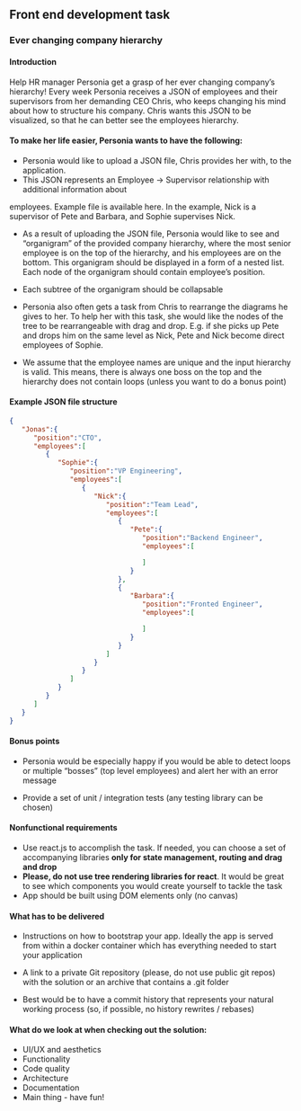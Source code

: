 ## Front end development task
### Ever changing company hierarchy

#### Introduction

Help HR manager Personia get a grasp of her ever changing company’s hierarchy! Every week Personia
receives a JSON of employees and their supervisors from her demanding CEO Chris, who keeps changing
his mind about how to structure his company. Chris wants this JSON to be visualized, so that he can better
see the employees hierarchy.

#### To make her life easier, Personia wants to have the following:

- Personia would like to upload a JSON file, Chris provides her with, to the application.
- This JSON represents an Employee -> Supervisor relationship with additional information about

employees. Example file is available here. In the example, Nick is a supervisor of Pete and Barbara,
and Sophie supervises Nick.

- As a result of uploading the JSON file, Personia would like to see and “organigram” of the provided
company hierarchy, where the most senior employee is on the top of the hierarchy, and his
employees are on the bottom. This organigram should be displayed in a form of a nested list. Each
node of the organigram should contain employee’s position.

- Each subtree of the organigram should be collapsable

- Personia also often gets a task from Chris to rearrange the diagrams he gives to her. To help her
with this task, she would like the nodes of the tree to be rearrangeable with drag and drop. E.g. if
she picks up Pete and drops him on the same level as Nick, Pete and Nick become direct
employees of Sophie.

- We assume that the employee names are unique and the input hierarchy is valid. This means,
there is always one boss on the top and the hierarchy does not contain loops (unless you want to
do a bonus point)

#### Example JSON file structure

```json
{
   "Jonas":{
      "position":"CTO",
      "employees":[
         {
            "Sophie":{
               "position":"VP Engineering",
               "employees":[
                  {
                     "Nick":{
                        "position":"Team Lead",
                        "employees":[
                           {
                              "Pete":{
                                 "position":"Backend Engineer",
                                 "employees":[

                                 ]
                              }
                           },
                           {
                              "Barbara":{
                                 "position":"Fronted Engineer",
                                 "employees":[

                                 ]
                              }
                           }
                        ]
                     }
                  }
               ]
            }
         }
      ]
   }
}
```

#### Bonus points

- Personia would be especially happy if you would be able to detect loops or multiple “bosses” (top
level employees) and alert her with an error message

- Provide a set of unit / integration tests (any testing library can be chosen)

#### Nonfunctional requirements

- Use react.js to accomplish the task. If needed, you can choose a set of accompanying libraries <b>only
for state management, routing and drag and drop</b>
- <b>Please, do not use tree rendering libraries for react</b>. It would be great to see which components
you would create yourself to tackle the task
- App should be built using DOM elements only (no canvas)
 
#### What has to be delivered

- Instructions on how to bootstrap your app. Ideally the app is served from within a docker
container which has everything needed to start your application

- A link to a private Git repository (please, do not use public git repos) with the solution or an
archive that contains a .git folder

- Best would be to have a commit history that represents your natural working process (so, if
possible, no history rewrites / rebases)

#### What do we look at when checking out the solution:

- UI/UX and aesthetics
- Functionality
- Code quality
- Architecture
- Documentation
- Main thing - have fun!

